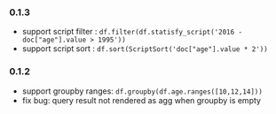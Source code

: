 ### 0.1.3

* support script filter : `df.filter(df.statisfy_script('2016 - doc["age"].value > 1995'))`
* support script sort : `df.sort(ScriptSort('doc["age"].value * 2'))`


### 0.1.2

* support groupby ranges: `df.groupby(df.age.ranges([10,12,14]))`
* fix bug: query result not rendered as agg when groupby is empty